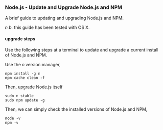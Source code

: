 ### Node.js - Update and Upgrade Node.js and NPM

A brief guide to updating and upgrading Node.js and NPM.

*n.b.* this guide has been tested with OS X.

#### upgrade steps
Use the following steps at a terminal to update and upgrade a current install of Node.js and NPM.

Use the *n* version manager,

```
npm install -g n
npm cache clean -f
```

Then, upgrade Node.js itself

```
sudo n stable
sudo npm update -g
```

Then, we can simply check the installed versions of Node.js and NPM,

```
node -v
npm -v
```
